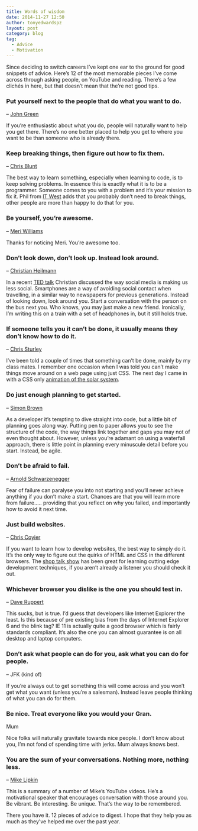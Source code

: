 ```yaml
---
title: Words of wisdom
date: 2014-11-27 12:50
author: tonyedwardspz
layout: post
category: blog
tag:
  - Advice
  - Motivation
---
```

Since deciding to switch careers I&#8217;ve kept one ear to the ground for good snippets of advice. Here&#8217;s 12 of the most memorable pieces I&#8217;ve come across through asking people, on YouTube and reading. There&#8217;s a few clichés in here, but that doesn&#8217;t mean that the&#8217;re not good tips.

### Put yourself next to the people that do what you want to do.

&#8211; [John Green](https://www.youtube.com/user/vlogbrothers?hl=en-GB&gl=GB "John Green and YouTube")

If you&#8217;re enthusiastic about what you do, people will naturally want to help you get there. There&#8217;s no one better placed to help you get to where you want to be than someone who is already there.

### Keep breaking things, then figure out how to fix them.

&#8211; [Chris Blunt](https://twitter.com/cblunt "Chris Blunt Plymouth Software")

The best way to learn something, especially when learning to code, is to keep solving problems. In essence this is exactly what it is to be a programmer. Someone comes to you with a problem and it&#8217;s your mission to fix it. Phil from [IT West](https://twitter.com/it_west "Hayle Software Development") adds that you probably don&#8217;t need to break things, other people are more than happy to do that for you.

### Be yourself, you&#8217;re awesome.

&#8211; [Meri Williams](https://twitter.com/Geek_Manager "Meri Williams")

Thanks for noticing Meri. You&#8217;re awesome too.

### Don&#8217;t look down, don&#8217;t look up. Instead look around.

&#8211; [Christian Heilmann](https://twitter.com/codepo8 "Christian Heilmann")

In a recent [TED talk](https://www.youtube.com/watch?v=gnbLLQwZxeA "Put the social back into social media") Christian discussed the way social media is making us less social. Smartphones are a way of avoiding social contact when travelling, in a similar way to newspapers for previous generations. Instead of looking down, look around you. Start a conversation with the person on the bus next you. Who knows, you may just make a new friend. Ironically, I&#8217;m writing this on a train with a set of headphones in, but it still holds true.

### If someone tells you it can&#8217;t be done, it usually means they don&#8217;t know how to do it.

&#8211; [Chris Sturley](https://www.plymouth.ac.uk/staff/chris-sturley "Chris Sturley Plymouth University")

I&#8217;ve been told a couple of times that something can&#8217;t be done, mainly by my class mates. I remember one occasion when I was told you can&#8217;t make things move around on a web page using just CSS. The next day I came in with a CSS only [animation of the solar system](https://github.com/tonyedwardspz/SolarSystem "SASS solar system animation").

### Do just enough planning to get started.

&#8211; [Simon Brown](https://twitter.com/simonbrown "Simon Brown")

As a developer it&#8217;s tempting to dive straight into code, but a little bit of planning goes along way. Putting pen to paper allows you to see the structure of the code, the way things link together and gaps you may not of even thought about. However, unless you&#8217;re adamant on using a waterfall approach, there is little point in planning every minuscule detail before you start. Instead, be agile.

### Don&#8217;t be afraid to fail.

&#8211; [Arnold Schwarzenegger](http://www.livingggood.com/motivation/6-secrets-success-arnold-schwarzenegger-video/ "Arnies 6 tips for sucess")

Fear of failure can paralyse you into not starting and you&#8217;ll never achieve anything if you don&#8217;t make a start. Chances are that you will learn more from failure&#8230;.. providing that you reflect on why you failed, and importantly how to avoid it next time.

### Just build websites.

&#8211; [Chris Coyier](https://twitter.com/chriscoyier "Chris Coyier")

If you want to learn how to develop websites, the best way to simply do it. It&#8217;s the only way to figure out the quirks of HTML and CSS in the different browsers. The [shop talk show](http://shoptalkshow.com/ "Shop talk show") has been great for learning cutting edge development techniques, if you aren&#8217;t already a listener you should check it out.

### Whichever browser you dislike is the one you should test in.

&#8211; [Dave Ruppert](https://twitter.com/davatron5000 "Dave rupert")

This sucks, but is true. I&#8217;d guess that developers like Internet Explorer the least. Is this because of pre existing bias from the days of Internet Explorer 6 and the blink tag? IE 11 is actually quite a good browser which is fairly standards compliant. It&#8217;s also the one you can almost guarantee is on all desktop and laptop computers.

### Don&#8217;t ask what people can do for you, ask what you can do for people.

&#8211; JFK (kind of)

If you&#8217;re always out to get something this will come across and you won&#8217;t get what you want (unless you&#8217;re a salesman). Instead leave people thinking of what you can do for them.

### Be nice. Treat everyone like you would your Gran.

Mum

Nice folks will naturally gravitate towards nice people. I don&#8217;t know about you, I&#8217;m not fond of spending time with jerks. Mum always knows best.

### You are the sum of your conversations. Nothing more, nothing less.

&#8211; [Mike Lipkin](https://www.youtube.com/user/asukshiah "Mike lipkin on youtube")

This is a summary of a number of Mike&#8217;s YouTube videos. He&#8217;s a motivational speaker that encourages conversation with those around you. Be vibrant. Be interesting. Be unique. That&#8217;s the way to be remembered.

There you have it. 12 pieces of advice to digest. I hope that they help you as much as they&#8217;ve helped me over the past year.
